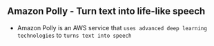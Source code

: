 ## Amazon Polly - Turn text into life-like speech

- Amazon Polly is an AWS service that `uses advanced deep learning technologies` to `turns text into speech`
